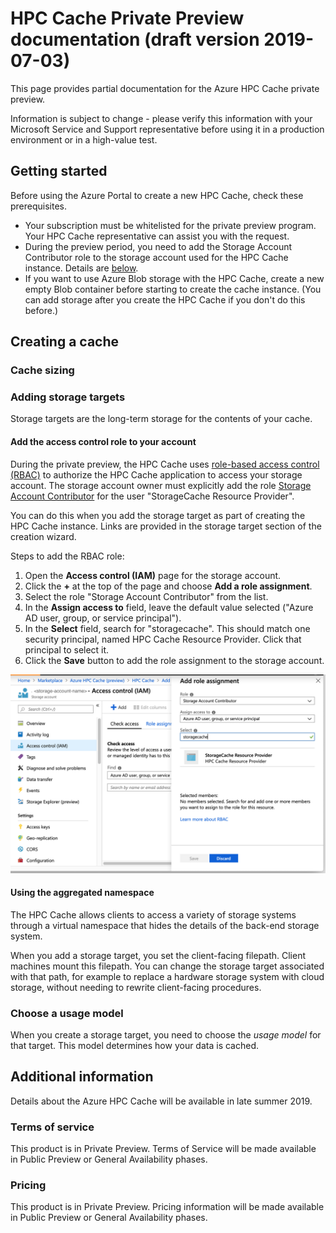 # HPC Cache Private Preview documentation (draft version 2019-07-03)  

This page provides partial documentation for the Azure HPC Cache private preview. 

Information is subject to change - please verify this information with your Microsoft Service and Support representative before using it in a production environment or in a high-value test.

## Getting started

Before using the Azure Portal to create a new HPC Cache, check these prerequisites. 

* Your subscription must be whitelisted for the private preview program. Your HPC Cache representative can assist you with the request. 
* During the preview period, you need to add the Storage Account Contributor role to the storage account used for the HPC Cache instance. Details are [below](#add-the-access-control-role-to-your-account).  
* If you want to use Azure Blob storage with the HPC Cache, create a new empty Blob container before starting to create the cache instance. (You can add storage after you create the HPC Cache if you don't do this before.) 

 


## Creating a cache 

### Cache sizing 

### Adding storage targets 

Storage targets are the long-term storage for the contents of your cache. 

#### Add the access control role to your account

During the private preview, the HPC Cache uses [role-based access control (RBAC)](https://docs.microsoft.com/azure/role-based-access-control/index) to authorize the HPC Cache application to access your storage account. The storage account owner must explicitly add the role [Storage Account Contributor](https://docs.microsoft.com/azure/role-based-access-control/built-in-roles#storage-account-contributor) for the user "StorageCache Resource Provider". 

You can do this when you add the storage target as part of creating the HPC Cache instance. Links are provided in the storage target section of the creation wizard.

Steps to add the RBAC role: 

1. Open the **Access control (IAM)** page for the storage account.
1. Click the **+** at the top of the page and choose **Add a role assignment**.
1. Select the role "Storage Account Contributor" from the list.
1. In the **Assign access to** field, leave the default value selected ("Azure AD user, group, or service principal").  
1. In the **Select** field, search for "storagecache". This should match one security principal, named HPC Cache Resource Provider. Click that principal to select it. 
1. Click the **Save** button to add the role assignment to the storage account. 

![screenshot of add role assignment GUI](add-role.png)

#### Using the aggregated namespace 

The HPC Cache allows clients to access a variety of storage systems through a virtual namespace that hides the details of the back-end storage system. 

When you add a storage target, you set the client-facing filepath. Client machines mount this filepath. You can change the storage target associated with that path, for example to replace a hardware storage system with cloud storage, without needing to rewrite client-facing procedures. 


### Choose a usage model 

When you create a storage target, you need to choose the *usage model* for that target. This model determines how your data is cached. 


## Additional information

Details about the Azure HPC Cache will be available in late summer 2019. 

### Terms of service

This product is in Private Preview. Terms of Service will be made available in Public Preview or General Availability phases.

### Pricing

This product is in Private Preview. Pricing information will be made available in Public Preview or General Availability phases.
